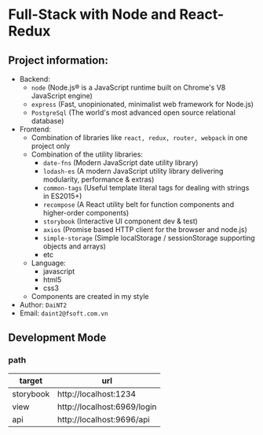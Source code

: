# Full-Stack with Node and React-Redux

## Project information: 
- Backend: 
  - `node` (Node.js® is a JavaScript runtime built on Chrome's V8 JavaScript engine)
  - `express` (Fast, unopinionated, minimalist web framework for Node.js)
  - `PostgreSql` (The world's most advanced open source relational database)
- Frontend: 
  - Combination of libraries like `react, redux, router, webpack` in one project only
  - Combination of the utility libraries:
    - `date-fns` (Modern JavaScript date utility library)
    - `lodash-es` (A modern JavaScript utility library delivering modularity, performance & extras)
    - `common-tags` (Useful template literal tags for dealing with strings in ES2015+)
    - `recompose` (A React utility belt for function components and higher-order components)
    - `storybook` (Interactive UI component dev & test)
    - `axios` (Promise based HTTP client for the browser and node.js)
    - `simple-storage` (Simple localStorage / sessionStorage supporting objects and arrays)
    - etc
  - Language:
    - javascript
    - html5
    - css3
  - Components are created in my style
- Author: `DaiNT2`
- Email: `daint2@fsoft.com.vn`

## Development Mode
### path

| target | url |
|--------|------|
| storybook | http://localhost:1234 |
| view | http://localhost:6969/login |
| api | http://localhost:9696/api |
